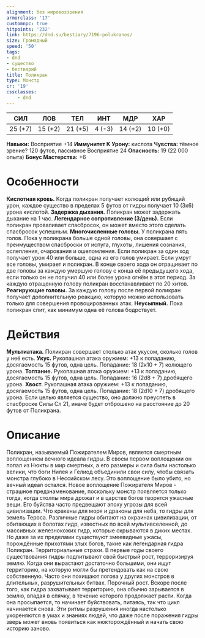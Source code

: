 ```yaml
---
alignment: без мировоззрения
armorclass: '17'
customnpc: true
hitpoints: '232'
link: https://dnd.su/bestiary/7196-polukranos/
size: Громадный
speed: '50'
tags:
- dnd
- существо
- бестиарий
title: Поликран
type: Монстр
cr: '19'
cssclasses:
    - dnd
---
```



| СИЛ | ЛОВ | ТЕЛ | ИНТ | МДР | ХАР |
|---|---|---|---|---|---|
| 25 (+7) | 15 (+2) | 21 (+5) | 4 (-3) | 14 (+2) | 10 (+0) |
**Навыки:** Восприятие +14
**Иммунитет К Урону:** кислота
**Чувства:** тёмное зрение? 120 футов, пассивное Восприятие 24
**Опасность:** 19 (22 000 опыта)
**Бонус Мастерства:** +6


# Особенности
**Кислотная кровь.** Когда поликран получает колющий или рубящий урон, каждое существо в пределах 5 футов от гидры получает 10 (3к6) урона кислотой.
**Задержка дыхания.** Поликран может задержать дыхание на 1 час.
**Легендарное сопротивление (3/день).** Если поликран проваливает спасбросок, он может вместо этого сделать спасбросок успешным.
**Многочисленные головы.** У поликрана пять голов. Пока у поликрана больше одной головы, она совершает с преимуществом спасброски от испуга, глухоты, лишения сознания, ослепления, очарования и ошеломления. Если поликран за один ход получает урон 40 или больше, одна из его голов умирает. Если умрут все головы, умирает и поликран. В конце своего хода он отращивает по две головы за каждую умершую голову с конца её предыдущего хода, если только он не получил 40 или более урона огнём в этот период. За каждую отращенную голову поликран восстанавливает по 20 хитов.
**Реагирующие головы.** За каждую голову после первой поликран получает дополнительную реакцию, которую можно использовать только для совершения провоцированных атак.
**Неусыпный.** Пока поликран спит, как минимум одна её голова бодрствует.


# Действия
**Мультиатака.** Поликран совершает столько атак укусом, сколько голов у неё есть.
**Укус.** Рукопашная атака оружием: +13 к попаданию, досягаемость 15 футов, одна цель. Попадание: 18 (2к10 + 7) колющего урона.
**Топтание.** Рукопашная атака оружием: +13 к попаданию, досягаемость 15 футов, одна цель. Попадание: 16 (2d8 + 7) дробящего урона.
**Хвост.** Рукопашная атака оружием: +13 к попаданию, досягаемость 15 футов, одна цель. Попадание: 18 (2d10 + 7) дробящего урона. Если целью является существо, оно должно преуспеть в спасброске Силы Сл 21, иначе будет отброшено на расстояние до 20 футов от Поликрана.


# Описание
Поликран, называемый Пожирателем Миров, является смертным воплощением вечного идеала гидры. В своем первом воплощении он попал из Нюкты в мир смертных, а его размеры и сила были настолько велики, что боги Нилея и Гелиод объединили свои силу, чтобы связать монстра глубоко в Нессийском лесу. Это воплощение было убито, но вечный идеал остался. Новое воплощение Пожирателя Миров - страшное предзнаменование, поскольку монстр появляется только тогда, когда столпы мира дрожат и в царстве богов творятся ужасные вещи. Его буйства часто предвещают эпоху угрозы для всей цивилизации. Что кракены для моря и драконы для неба, то гидры для земель Тероса. Различные гидры обитают на окраинах цивилизации, от обитающих в болотах гидр, известных по всей мультивселенной, до массивных железнокожих гидр, которые скрываются в диких местах. Но даже за их пределами существуют змеевидные ужасы, порождённые прихотями злых богов, такие как легендарная гидра Поликран. Территориальные страхи. В первые годы своего существования гидры подпитывают свой быстрый рост, терроризируя землю. Когда они вырастают достаточно большими, они ищут территорию, на которую могли бы претендовать как на свою собственную. Часто они похищают логова у других монстров в длительных, разрушительных битвах. Порочный рост. Вскоре после того, как гидра захватывает территорию, она обычно зарывается в землю, впадая в спячку, в течение которого продолжает расти. Когда она просыпается, то начинает буйствовать, питаясь, так что цикл начинается снова. Эти ритмы разрушения иногда настолько укореняются в умах и знаниях людей, что даже после поражения гидры зверь может вновь появиться как нюкторождённый и начать свою историю заново.
